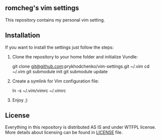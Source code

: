 ## romcheg's vim settings

This repository contains my personal vim setting.


## Installation

If you want to install the settings just follow the steps:

1. Clone the repository to your home folder and initialize Vundle:

    git clone git@github.com:prykhodchenko/vim-settings.git ~/.vim
    cd ~/.vim
    git submodule init
    git submodule update

2. Create a symlink for Vim configuration file:

    ln -s ~/.vim/vimrc ~/.vimrc

3. Enjoy ;)


## License

Everything in this repository is distributed AS IS and under WTFPL license.
More details about licensing can be found in [LICENSE](https://github.com/prykhodchenko/vim-settings/blob/master/LICENSE) file.
